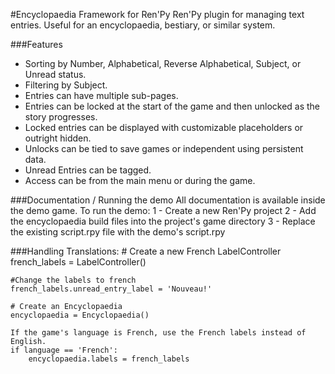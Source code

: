 #Encyclopaedia Framework for Ren'Py
Ren'Py plugin for managing text entries. 
Useful for an encyclopaedia, bestiary, or similar system. 

###Features
- Sorting by Number, Alphabetical, Reverse Alphabetical, Subject, or Unread status.
- Filtering by Subject.
- Entries can have multiple sub-pages.
- Entries can be locked at the start of the game and then unlocked as the story progresses.
- Locked entries can be displayed with customizable placeholders or outright hidden.
- Unlocks can be tied to save games or independent using persistent data.
- Unread Entries can be tagged.
- Access can be from the main menu or during the game.

###Documentation / Running the demo
All documentation is available inside the demo game.
To run the demo:
1 - Create a new Ren'Py project
2 - Add the encyclopaedia build files into the project's game directory 
3 - Replace the existing script.rpy file with the demo's script.rpy

###Handling Translations:
    # Create a new French LabelController
    french_labels = LabelController()
    
    #Change the labels to french
    french_labels.unread_entry_label = 'Nouveau!'
    
    # Create an Encyclopaedia
    encyclopaedia = Encyclopaedia()
    
    If the game's language is French, use the French labels instead of English.
    if language == 'French':
        encyclopaedia.labels = french_labels